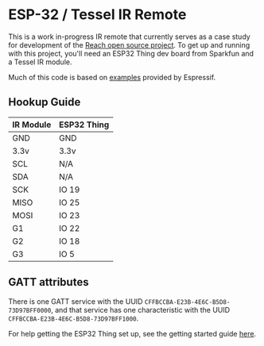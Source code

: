 ESP-32 / Tessel IR Remote
====================

This is a work in-progress IR remote that currently serves as a case study for development of the [Reach open source project](https://github.com/tessel/reach-wg).
To get up and running with this project, you'll need an ESP32 Thing dev board from Sparkfun and a Tessel IR module.

Much of this code is based on [examples](https://github.com/espressif/esp-idf/tree/master/examples) provided by Espressif.

## Hookup Guide
| IR Module | ESP32 Thing |
| --------- | ----------- |
| GND | GND |
| 3.3v | 3.3v |
| SCL | N/A |
| SDA | N/A |
| SCK | IO 19 |
| MISO | IO 25 |
| MOSI | IO 23 |
| G1 | IO 22 |
| G2 | IO 18 |
| G3 | IO 5 |

## GATT attributes
There is one GATT service with the UUID `CFFBCCBA-E23B-4E6C-B5D8-73D97BFF0000`, and that service has one characteristic with the UUID `CFFBCCBA-E23B-4E6C-B5D8-73D97BFF1000`.

For help getting the ESP32 Thing set up, see the getting started guide [here](https://github.com/tessel/reach-wg/tree/master/firmware-esp32).
